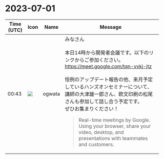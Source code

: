 # 2023-07-01

|Time (UTC)|Icon|Name|Message|
|---|---|---|---|
|00:43|![](https://avatars.slack-edge.com/2019-11-22/845042642576_070441337abaca9fb7b3_72.png)|ogwata|みなさん<br><br>本日14時から開発者会議です。以下のリンクからご参加ください。<br><https://meet.google.com/tqn-vvkj-jtz><br><br>恒例のアップデート報告の他、来月予定しているハンズオンセミナーについて、<br>講師の大津雄一郎さん、欧文印刷の松尾さんも参加して話し合う予定です。<br>ぜひお集まりください！<br><blockquote>Real-time meetings by Google. Using your browser, share your video, desktop, and presentations with teammates and customers.</blockquote>|
